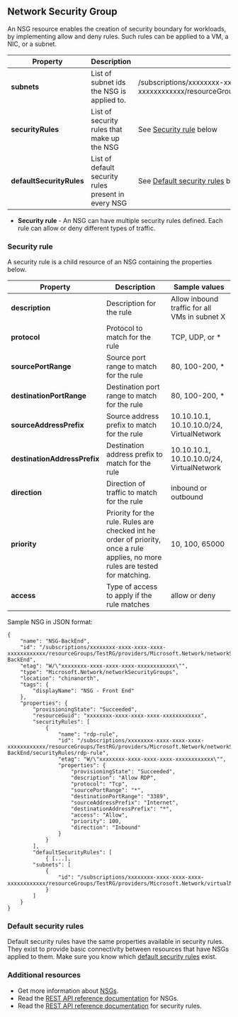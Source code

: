 ## Network Security Group
An NSG resource enables the creation of security boundary for workloads, by implementing allow and deny rules. Such rules can be applied to a VM, a NIC, or a subnet.

|Property|Description|Sample values|
|---|---|---|
|**subnets**|List of subnet ids the NSG is applied to.|/subscriptions/xxxxxxxx-xxxx-xxxx-xxxx-xxxxxxxxxxxx/resourceGroups/TestRG/providers/Microsoft.Network/virtualNetworks/TestVNet/subnets/FrontEnd|
|**securityRules**|List of security rules that make up the NSG|See [Security rule](#Security-rule) below|
|**defaultSecurityRules**|List of default security rules present in every NSG|See [Default security rules](#Default-security-rules) below|

- **Security rule** - An NSG can have multiple security rules defined. Each rule can allow or deny different types of traffic.

### Security rule
A security rule is a child resource of an NSG containing the properties below.

|Property|Description|Sample values|
|---|---|---|
|**description**|Description for the rule|Allow inbound traffic for all VMs in subnet X|
|**protocol**|Protocol to match for the rule|TCP, UDP, or *|
|**sourcePortRange**|Source port range to match for the rule|80, 100-200, *|
|**destinationPortRange**|Destination port range to match for the rule|80, 100-200, *|
|**sourceAddressPrefix**|Source address prefix to match for the rule|10.10.10.1, 10.10.10.0/24, VirtualNetwork|
|**destinationAddressPrefix**|Destination address prefix to match for the rule|10.10.10.1, 10.10.10.0/24, VirtualNetwork|
|**direction**|Direction of traffic to match for the rule|inbound or outbound|
|**priority**|Priority for the rule. Rules are checked int he order of priority, once a rule applies, no more rules are tested for matching.|10, 100, 65000|
|**access**|Type of access to apply if the rule matches|allow or deny|

Sample NSG in JSON format:

	{
	    "name": "NSG-BackEnd",
	    "id": "/subscriptions/xxxxxxxx-xxxx-xxxx-xxxx-xxxxxxxxxxxx/resourceGroups/TestRG/providers/Microsoft.Network/networkSecurityGroups/NSG-BackEnd",
	    "etag": "W/\"xxxxxxxx-xxxx-xxxx-xxxx-xxxxxxxxxxxx\"",
	    "type": "Microsoft.Network/networkSecurityGroups",
	    "location": "chinanorth",
	    "tags": {
	        "displayName": "NSG - Front End"
	    },
	    "properties": {
	        "provisioningState": "Succeeded",
	        "resourceGuid": "xxxxxxxx-xxxx-xxxx-xxxx-xxxxxxxxxxxx",
	        "securityRules": [
	            {
	                "name": "rdp-rule",
	                "id": "/subscriptions/xxxxxxxx-xxxx-xxxx-xxxx-xxxxxxxxxxxx/resourceGroups/TestRG/providers/Microsoft.Network/networkSecurityGroups/NSG-BackEnd/securityRules/rdp-rule",
	                "etag": "W/\"xxxxxxxx-xxxx-xxxx-xxxx-xxxxxxxxxxxx\"",
	                "properties": {
	                    "provisioningState": "Succeeded",
	                    "description": "Allow RDP",
	                    "protocol": "Tcp",
	                    "sourcePortRange": "*",
	                    "destinationPortRange": "3389",
	                    "sourceAddressPrefix": "Internet",
	                    "destinationAddressPrefix": "*",
	                    "access": "Allow",
	                    "priority": 100,
	                    "direction": "Inbound"
	                }
	            }
	        ],
	        "defaultSecurityRules": [
	            { [...],
	        "subnets": [
	            {
	                "id": "/subscriptions/xxxxxxxx-xxxx-xxxx-xxxx-xxxxxxxxxxxx/resourceGroups/TestRG/providers/Microsoft.Network/virtualNetworks/TestVNet/subnets/FrontEnd"
	            }
	        ]
	    }
	}

### Default security rules
Default security rules have the same properties available in security rules. They exist to provide basic connectivity between resources that have NSGs applied to them. Make sure you know which [default security rules](/documentation/articles/virtual-networks-nsg/#Default-Rules) exist. 

### Additional resources

- Get more information about [NSGs](/documentation/articles/virtual-networks-nsg/).
- Read the [REST API reference documentation](https://msdn.microsoft.com/zh-cn/library/azure/mt163615.aspx) for NSGs.
- Read the [REST API reference documentation](https://msdn.microsoft.com/zh-cn/library/azure/mt163580.aspx) for security rules.